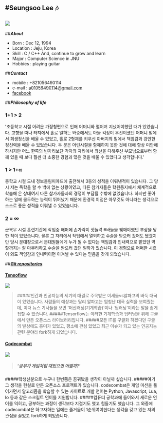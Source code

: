﻿#__Seungsoo Lee__  :notes:
---------------------- 
![](https://scontent.xx.fbcdn.net/hphotos-xpt1/v/t1.0-9/13087771_870848666374075_4908264926417288014_n.jpg?oh=4ce6e329d642ef05081fddab042dd307&oe=57BD6E29)
---

##___About___
* Born : Dec 12, 1994
* Location : Jeju, Korea
* Skill : C / C++ And, continue to grow and learn
* Major : Computer Science in JNU
* Hobbies : playing guitar



##___Contact___
* mobile : +821056490114
* e-mail : a01056490114@gmail.com
* [facebook](https://www.facebook.com/seungsoo.lee.752)



##___Philosophy of life___
### 1+1 > 2
'초등학교 시절 어려운 가정형편으로 인해 어머니와 떨어져 지냈어야했던 때가 있었습니다. 고향을 떠나 타지에서 홀로 일하는 와중에서도 아들 걱정이 우선이셨던 어머니 밑에서 희생정신을 배울 수 있었고, 홀로 2형제를 키우신 아버지의 밑에서 책임감과 강인한 정신력을 배울 수 있었습니다. 두 분은 어린시절을 함께하지 못한 것에 대해 항상 미안해하시지만 어느 한쪽의 빈자리보단 각자의 자리에서 최선을 다해주신 부모님으로부터 함께 있을 때 보다 훨씬 더 소중한 경험과 많은 것을 배울 수 있었다고 생각합니다.'

### 1 > 1+α
중학교 시절 도내 정보올림피아드에 출전해서 3등의 성적을 이뤄낸적이 있습니다. 그 당시 저는 독학을 할 수 밖에 없는 상황이였고, 다른 참가자들은 학원등지에서 체계적으로 학습해 온 상태여서 다른 참가자들과의 경쟁이 부담될 수밖에 없었습니다. 하지만 좋아하는 일에 몰두하는 능력이 뛰어났기 때문에 환경적 이점은 아무것도 아니라는 생각으로 스스로 좋은 성적을 이뤄낼 수 있었습니다. 

### 2 = ∞
군복무 시절 훈련기간에 작업중 해머에 손가락이 짓눌려 6바늘을 꿰매야했던 부상을 당한 적이 있었습니다. 물론 그 자리에서 작업에서 열외하고 수술을 받으러 갔어도 됐겠지만 당시 분대장으로서 분대원들에게 누가 될 수 없다는 책임감과 인내력으로 맡았던 역할까지는 잘 마무리하고 수술을 받으러 갔던 일화가 있습니다. 이 경험으로 어떠한 시련이 와도 책임감과 인내력이면 이겨낼 수 있다는 믿음을 갖게 되었습니다.

    
##___[Git repositories](https://github.com/PureChild)___

#### [Tensoflow](https://github.com/PureChild/tensorflow)
![](https://camo.githubusercontent.com/ee91ac3c9f5ad840ebf70b54284498fe0e6ddb92/68747470733a2f2f7777772e74656e736f72666c6f772e6f72672f696d616765732f74665f6c6f676f5f7472616e73702e706e67)

>#####인간과 인공지능의 세기의 대결로 주목받은 이세돌vs알파고의 바둑 대국이 있었습니다. 사람들의 예상과는 달리 알파고는 엄청난 대국 실력을 보여줬는데, 이때 뉴스 기사들을 보면 '머신러닝(기계학습)'이나 '딥러닝'이라는 말을 쉽게 접할 수 있습니다.
#####Tensorflow는 이러한 기계학습과 딥러닝을 위해 구글에서 만든 오픈소스 라이브러리입니다.
#####모든 IT를 구글화 하겠다던 구글의 발상에도 흥미가 있었고, 평소에 관심 있었고 최근 이슈가 되고 있는 인공지능 관련 분야라 fork하게 되었습니다.

#### [Codecombat](https://github.com/PureChild/codecombat)
![](http://codecombat.com/images/pages/base/logo.png)
>##### '공부가 게임처럼 재밌으면 어떨까?'
#####학생신분으로 누구나 한번쯤은 꿈꿔봤을 생각이 아닐까 싶습니다. 
#####여기 그 생각을 현실로 만든 오픈소스 프로젝트가 있습니다. codecombat은 게임 미션을 풀어가면서 알고리즘을 학습할 수 있는 사이트로 개발 언어는 Python, Javascript, Lua, Io 등과 같은 스크립트 언어를 지원합니다.
#####컴퓨터 공학과에 들어와서 새로운 언어를 익히고, 공부하는 과정이 생각보다 지겹기도 했고 힘들기도 했습니다. 그 와중에 codecombat은 하고자하는 일에는 즐거움이 1순위여야한다는 생각을 갖고 있는 저의 관심을 끌었고 fork하게 되었습니다.